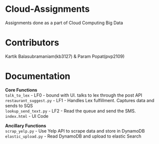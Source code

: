 # Cloud-Assignments
Assignments done as a part of Cloud Computing Big Data

# Contributors
Kartik Balasubramaniam(kb3127) & Param Popat(pvp2109)

# Documentation
**Core Functions**  
```talk_to_lex``` - LF0 - bound with UI. talks to lex through the post API  
```restaurant_suggest.py``` - LF1 - Handles Lex fulfillment. Captures data and sends to SQS  
```lookup_send_text.py``` - LF2 - Read the queue and send the SMS.  
```index.html``` - UI Code
  
**Ancillary Functions**   
```scrap_yelp.py``` - Use Yelp API to scrape data and store in DynamoDB  
```elastic_upload.py``` - Read DynamoDB and upload to elastic Search 
 

